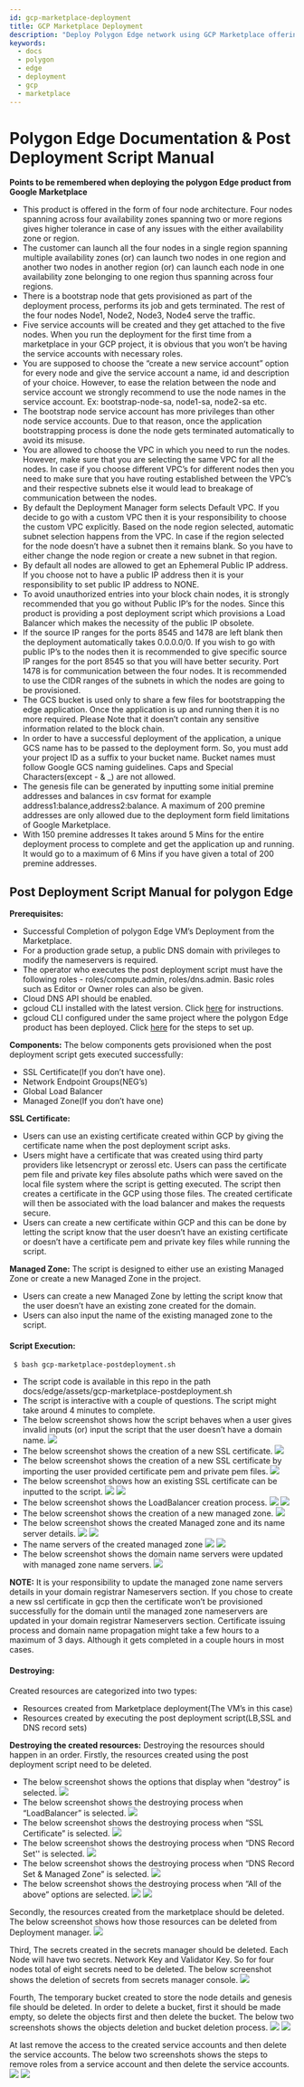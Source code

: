 ```yaml
---
id: gcp-marketplace-deployment
title: GCP Marketplace Deployment
description: "Deploy Polygon Edge network using GCP Marketplace offering."
keywords:
  - docs
  - polygon
  - edge
  - deployment
  - gcp 
  - marketplace
---
```


# Polygon Edge Documentation & Post Deployment Script Manual

**Points to be remembered when deploying the polygon Edge product from Google Marketplace**

- This product is offered in the form of  four node architecture. Four nodes spanning across four availability zones spanning two or more regions gives higher tolerance in case of any issues with the either availability zone or region.
- The customer can launch all the four nodes in a single region spanning multiple availability zones (or) can launch two nodes in one region and another two nodes in another region (or) can launch each node in one availability zone belonging to one region thus spanning across four regions.
- There is a bootstrap node that gets provisioned as  part of the deployment process, performs its job and gets terminated. The rest of the four nodes Node1, Node2, Node3, Node4 serve the traffic.
- Five service accounts will be created and they get attached to the five nodes. When you run the deployment for the first time from a marketplace in your GCP project, it is obvious that you won’t be having the service accounts with necessary roles.
- You are supposed to choose the “create a new service account” option for every node and give the service account a name, id and description of your choice. However, to ease the relation between the node and service account we strongly recommend to use the node names in the service account. Ex: bootstrap-node-sa, node1-sa, node2-sa etc.
- The bootstrap node service account has more privileges than other node service accounts. Due to that reason, once the application bootstrapping process is done the node gets terminated automatically to avoid its misuse.
- You are allowed to choose the VPC in which you need to run the nodes. However, make sure that you are selecting the same VPC for all the nodes. In case if you choose different VPC’s for different nodes then you need to make sure that you have routing established between the VPC’s and their respective subnets else it would lead to breakage of communication between the nodes.
- By default the Deployment Manager form selects Default VPC. If you decide to go with a custom VPC then it is your responsibility to choose the custom VPC explicitly. Based on the node region selected, automatic subnet selection happens from the VPC. In case if the region selected for the node doesn’t have a subnet then it remains blank. So you have to either change the node region or create a new subnet in that region.
- By default all nodes are allowed to get an Ephemeral Public IP address. If you choose not to have a public IP address then it is your responsibility to set public IP address to NONE.
- To avoid unauthorized entries into your block chain nodes, it is strongly recommended that you go without Public IP’s for the nodes. Since this product is providing a post deployment script which provisions a Load Balancer which makes the necessity of the public IP obsolete.
- If the source IP ranges for the ports 8545 and 1478 are left blank then the deployment automatically takes 0.0.0.0/0. If you wish to go with public IP’s to the nodes then it is recommended to give specific source IP ranges for the port 8545 so that you will have better security. Port 1478 is for communication between the four nodes. It is recommended to use the CIDR ranges of the subnets in which the nodes are going to be provisioned.
- The GCS bucket is used only to share a few files for bootstrapping the edge application. Once the application is up and running then it is no more required. Please Note that it doesn’t contain any sensitive information related to the block chain.
- In order to have a successful deployment of the application, a unique GCS name has to be passed to the deployment form. So, you must add your project ID as a suffix to your bucket name. Bucket names must follow Google GCS naming guidelines. Caps and Special Characters(except - & _) are not allowed.
- The genesis file can be generated by inputting some initial premine addresses and balances in csv format for example address1:balance,address2:balance. A maximum of 200 premine addresses are only allowed due to the deployment form field limitations of Google Marketplace.
- With 150 premine addresses It takes around 5 Mins for the entire deployment process to complete and get the application up and running. It would go to a maximum of 6 Mins if you have given a total of 200 premine addresses.

## Post Deployment Script Manual for polygon Edge

**Prerequisites:**
- Successful Completion of polygon Edge VM’s Deployment from the Marketplace.
- For a production grade setup, a public DNS domain with privileges to modify the nameservers is required.
- The operator who executes the post deployment script must have the following roles - roles/compute.admin, roles/dns.admin. Basic roles such as Editor or Owner roles can also be given.
- Cloud DNS API should be enabled.
- gcloud CLI installed with the latest version. Click [here](https://cloud.google.com/sdk/docs/install) for instructions.
- gcloud CLI configured under the same project where the polygon Edge product has been deployed. Click [here](https://cloud.google.com/sdk/docs/configurations) for the steps to set up.

**Components:**
The below components gets provisioned when the post deployment script gets executed successfully:
- SSL Certificate(If you don’t have one).
- Network Endpoint Groups(NEG’s)
- Global Load Balancer
- Managed Zone(If you don’t have one)

**SSL Certificate:**
- Users can use an existing certificate created within GCP by giving the certificate name when the post deployment script asks.
- Users might have a certificate that was created using third party providers like letsencrypt or zerossl etc. Users can pass the certificate pem file and private key files absolute paths which were saved on the local file system where the script is getting executed. The script then creates a certificate in the GCP using those files. The created certificate will then be associated with the load balancer and makes the requests secure.
- Users can create a new certificate within GCP and this can be done by letting the script know that the user doesn’t have an existing certificate or doesn’t have a certificate pem and private key files while running the script.

**Managed Zone:**
The script is designed to either use an existing Managed Zone or create a new Managed Zone in the project.
- Users can create a new Managed Zone by letting the script know that the user doesn’t have an existing zone created for the domain.
- Users can also input the name of the existing managed zone to the script.

#### Script Execution:
     $ bash gcp-marketplace-postdeployment.sh
- The script code is available in this repo in the path docs/edge/assets/gcp-marketplace-postdeployment.sh
- The script is interactive with a couple of questions. The script might take around 4 minutes to complete.
- The below screenshot shows how the script behaves when a user gives invalid inputs (or) input the script that the user doesn’t have a domain name.
  ![](/img/edge/assets/images/image1.png)
- The below screenshot shows the creation of a new SSL certificate.
  ![](/img/edge/assets/images/image2.png)
- The below screenshot shows the creation of a new SSL certificate by importing the user provided certificate pem and private pem files.
  ![](/img/edge/assets/images/image3.png)
- The below screenshot shows how an existing SSL certificate can be inputted to the script.
  ![](/img/edge/assets/images/image4.png)
  ![](/img/edge/assets/images/image5.png)
- The below screenshot shows the LoadBalancer creation process.
  ![](/img/edge/assets/images/image6.png)
  ![](/img/edge/assets/images/image7.png)
- The below screenshot shows the creation of a new managed zone.
  ![](/img/edge/assets/images/image8.png)
- The below screenshot shows the created Managed zone and its name server details.
  ![](/img/edge/assets/images/image9.png)
  ![](/img/edge/assets/images/image10.png)
- The name servers of the created managed zone
  ![](/img/edge/assets/images/image11.png)
  ![](/img/edge/assets/images/image12.png)
- The below screenshot shows the domain name servers were updated with managed zone name servers.
  ![](/img/edge/assets/images/image13.png)

**NOTE:**
It is your responsibility to update the managed zone name servers details in your domain registrar Nameservers section. If you chose to create a new ssl certificate in gcp then the certificate won’t be provisioned successfully for the domain until the managed zone nameservers are updated in your domain registrar Nameservers section. Certificate issuing process and domain name propagation might take a few hours to a maximum of 3 days. Although it gets completed in a couple hours in most cases.

#### Destroying:
Created resources are categorized into two types:
- Resources created from Marketplace deployment(The VM’s in this case)
- Resources created by executing the post deployment script(LB,SSL and DNS record sets)

**Destroying the created resources:** Destroying the resources should happen in an order. 
Firstly, the resources created using the post deployment script need to be deleted.
- The below screenshot shows the options that display when “destroy” is selected.
  ![](/img/edge/assets/images/image14.png)
- The below screenshot shows the destroying process when “LoadBalancer” is selected.
  ![](/img/edge/assets/images/image15.png)
- The below screenshot shows the destroying process when “SSL Certificate” is selected.
  ![](/img/edge/assets/images/image16.png)
- The below screenshot shows the destroying process when “DNS Record Set'' is selected.
  ![](/img/edge/assets/images/image17.png)
- The below screenshot shows the destroying process when “DNS Record Set & Managed Zone” is selected.
  ![](/img/edge/assets/images/image18.png)
- The below screenshot shows the destroying process when “All of the above” options are selected.
  ![](/img/edge/assets/images/image19.png)
  ![](/img/edge/assets/images/image20.png)

Secondly, the resources created from the marketplace should be deleted. The below screenshot shows how those resources can be deleted from Deployment manager.
  ![](/img/edge/assets/images/image21.png)
  
Third, The secrets created in the secrets manager should be deleted. Each Node will have two secrets. Network Key and Validator Key. So for four nodes total of eight secrets need to be deleted. The below screenshot shows the deletion of secrets from secrets manager console.
  ![](/img/edge/assets/images/image22.png)

Fourth, The temporary bucket created to store the node details and genesis file should be deleted. In order to delete a bucket, first it should be made empty, so delete the objects first and then delete the bucket. The below two screenshots shows the objects deletion and bucket deletion process.
  ![](/img/edge/assets/images/image23.png)
  ![](/img/edge/assets/images/image24.png)

At last remove the access to the created service accounts and then delete the service accounts. The below two screenshots shows the steps to remove roles from a service account and then delete the service accounts.
  ![](/img/edge/assets/images/image25.png)
  ![](/img/edge/assets/images/image26.png)
